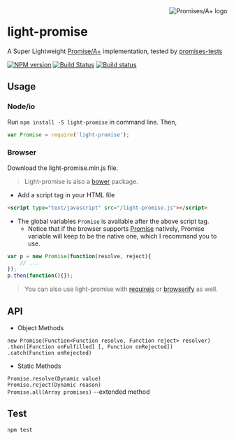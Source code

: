<a href="http://promisesaplus.com/">
    <img src="http://promisesaplus.com/assets/logo-small.png" alt="Promises/A+ logo"
         title="Promises/A+ 1.1 compliant" align="right" />
</a>

# light-promise
A Super Lightweight [Promise/A+](https://promisesaplus.com) implementation, tested by [promises-tests](https://github.com/promises-aplus/promises-tests)

[![NPM version](https://badge.fury.io/js/light-promise.svg)](http://badge.fury.io/js/light-promise)
[![Build Status](https://travis-ci.org/dracupid/light-promise.svg)](https://travis-ci.org/dracupid/light-promise)
[![Build status](https://ci.appveyor.com/api/projects/status/github/dracupid/light-promise?svg=true)](https://ci.appveyor.com/project/dracupid/light-promise)

## Usage
### Node/io
Run `npm install -S light-promise` in command line.
Then,
```javascript
var Promise = require('light-promise');
```
### Browser
Download the light-promise.min.js file.

> Light-promise is also a [bower](http://bower.io/) package.

- Add a script tag in your HTML file
```html
<script type="text/javascript" src="/light-promise.js"></script>
```
-  The global variables `Promise` is available after the above script tag.
    - Notice that if the browser supports [Promise](http://devdocs.io/javascript/global_objects/promise) natively, Promise variable will keep to be the native one, which I recommand you to use.
```javascript
var p = new Promise(function(resolve, reject){
    // ...
});
p.then(function(){});
```
> You can also use light-promise with [requirejs](http://requirejs.org/) or [browserify](http://browserify.org/) as well.

## API

- Object Methods

`new Promise(Function<Function resolve, Function reject> resolver)`<br/>
`.then([Function onFulfilled] [, Function onRejected])`<br/>
`.catch(Function onRejected)`<br/>

- Static Methods

`Promise.resolve(Dynamic value)`<br/>
`Promise.reject(Dynamic reason)`<br/>
`Promise.all(Array promises)` --extended method<br/>

## Test
```
npm test
```
